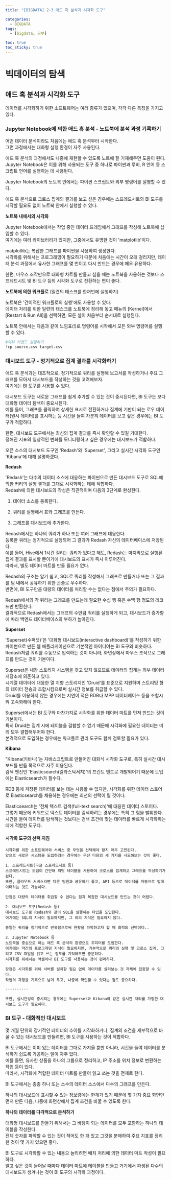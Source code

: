 ```yaml
---
title: "[BIGDATA] 2-3 애드 혹 분석과 시각화 도구"

categories: 
  - BIGDATA
tags:
  - [bigdata, 공부]

toc: true
toc_sticky: true
---
```


# 빅데이터의 탐색

## 애드 혹 분석과 시각화 도구

데이터를 시각화하기 위한 소프트웨어는 여러 종류가 있으며, 각각 다른 특징을 가지고 있다.


### Jupyter Notebook에 의한 애드 혹 분석 - 노트북에 분석 과정 기록하기

어떤 데이터 분석이라도 처음에는 애드 혹 분석부터 시작한다. <br> 그런 과정에서는 대화형 실행 환경이 자주 사용된다.

애드 혹 분석의 과정에서도 나중에 재현할 수 있도록 노트에 잘 기재해두면 도움이 된다. <br> Jupyter Notebook은 이를 위해 사용되는 도구 중 하나로 파이썬과 루비, R 언어 등 스크립트 언어를 실행하는 데 사용된다.

Jupyter Notebook의 노트북 안에서는 파이썬 스크립트와 외부 명령어를 실행할 수 있다.

애드 혹 분석으로 크로스 집계의 결과를 보고 싶은 경우에는 스프레드시트와 BI 도구를 시작할 필요도 없이 노트북 안에서 실행할 수 있다.

**노트북 내에서의 시각화**

Jupyter Notebook에서는 작업 중인 데이터 프레임에서 그래프를 작성해 노트북에 삽입할 수 있다. <br> 여기에는 여러 라이브러리가 있지만, 그중에서도 유명한 것이 'matplotlib'이다.

matplotlib는 복잡한 그래프를 파이썬을 사용하여 생성한다. <br> 시각화를 위해서는 프로그래밍이 필요하기 때문에 처음에는 시간이 오래 걸리지만, 데이터 분석 과정에서 유사한 그래프를 몇 번이고 다시 만드는 경우에 매우 유용하다.

한편, 마우스 조작만으로 대화형 차트를 만들고 싶을 때는 노트북을 사용하는 것보다 스프레드시트 및 BI 도구 등의 시각화 도구로 전환하는 편이 좋다. 

**노트북에 의한 워크플로** (일련의 태스크를 한꺼번에 실행하기)

노트북은 '간이적인 워크플로의 실행'에도 사용할 수 있다. <br> 데이터 처리를 위한 일련의 태스크를 노트북에 정리해 놓고 메뉴의 [Kernel]에서 [Restart & Run All]을 선택하면, 모든 셀이 처음부터 순서대로 실행된다.

노트북 안에서는 다음과 같이 느낌표(!)로 명령어를 시작해서 모든 외부 명령어를 실행할 수 있다.

```python
#외부 커맨드 실행하기
!cp source.csv target.csv
```


### 대시보드 도구 - 정기적으로 집계 결과를 시각화하기

애드 혹 분석과는 대조적으로, 정기적으로 쿼리를 실행해 보고서를 작성하거나 주요 그래프를 모아서 대시보드를 작성하는 것을 고려해보자. <br> 여기에는 BI 도구를 사용할 수 있다.

대시보드 도구는 새로운 그래프를 쉽게 추가할 수 있는 것이 중시된다면, BI 도구는 보다 대화형 데이터 탐색이 중요시된다. <br> 예를 들어, 그래프를 클릭하여 상세한 표시로 전환하거나 집계에 기반이 되는 로우 데이터(원시 데이터)를 표시하는 등 시간을 들여 차분히 데이터를 보고 싶은 경우에는 BI 도구가 적합하다.

한편, 대시보드 도구에서는 최신의 집계 결과를 즉시 확인할 수 있길 기대한다. <br> 정해진 지표의 일상적인 변화를 모니터링하고 싶은 경우에는 대시보드가 적합하다.


오픈 소스의 대시보드 도구인 'Redash'와 'Superset', 그리고 실시간 시각화 도구인 'Kibana'에 대해 설명하겠다.


**Redash**

'Redash'는 다수의 데이터 소스에 대응하는 파이썬으로 만든 대시보드 도구로 SQL에 의한 커리의 실행 결과를 그대로 시각화하는 데에 적합하다. <br> Redash에 의한 대시보드의 작성은 직관적이며 다음의 3단계로 완성한다.

1. 데이터 소스를 등록한다.

2. 쿼리를 실행해서 표와 그래프를 만든다.

3. 그래프를 대시보드에 추가한다.


Redash에서는 하나의 쿼리가 하나 또는 여러 그래프에 대응한다. <br> 등록한 쿼리는 정기적으로 실행되어 그 결과가 Redash 자신의 데이터베이스에 저장된다. <br> 예를 들어, Hive에서 1시간 걸리는 쿼리가 있다고 해도, Redash는 마지막으로 실행된 집계 결과를 표시할 뿐이기에 대시보드의 표시가 즉시 이루어진다. <br> 따라서, 별도 데이터 마트를 만들 필요가 없다.

Redash의 구조는 알기 쉽고, SQL로 쿼리를 작성해서 그래프로 만들거나 또는 그 결과를 팀 내에서 공유하기 위한 콘솔로 우수하다. <br> 반면에, BI 도구만큼 대량의 데이터를 처리할 수는 없다는 점에서 주의가 필요하다.

Redash에서의 각 쿼리는 그래프를 만드는데 필요한 수십 행 혹은 수백 행 정도의 레코드만 반환한다. <br> 결과적으로 Redash에서는 그래프의 수만큼 쿼리를 실행하게 되고, 대시보드가 증가함에 따라 백엔드 데이터베이스의 부하가 높아진다.


**Superset**

'Superset(수퍼셋)'은 '대화형 대시보드(interactive dashboard)'를 작성하기 위한 파이썬으로 만든 웹 애플리케이션으로 기본적인 아이디어는 BI 도구와 비슷하다. <br> Redash처럼 쿼리를 수동으로 입력하는 것이 아니라, 화면상에서 마우스 조작으로 그래프를 만드는 것이 기본이다.

Superset은 내장 스토리지 시스템을 갖고 있지 않으므로 데이터의 집계는 외부 데이터 저장소에 의존하고 있다. <br> 시계열 데이터에 대응한 열 지향 스토리지인 'Druid'를 표준으로 지원하며 스트리밍 형의 데이터 전송과 조합시킴으로써 실시간 정보를 취급할 수 있다. <br> Druid를 이용하지 않는 경우에는 지연이 적은 RDB나 MPP 데이터베이스 등을 조합시켜 고속화해야 한다.

Superset에서는 BI 도구와 마찬가지로 시각화를 위한 데이터 마트를 먼저 만드는 것이 기본이다. <br> 특히 Druid는 집계 시에 테이블을 결합할 수 없기 때문에 시각화에 필요한 데이터는 미리 모두 결합해두어야 한다. <br> 본격적으로 도입하는 경우에는 워크플로 관리 도구도 함께 검토할 필요가 있다.


**Kibana**

"Kibana(키바나)'는 자바스크립트로 만들어진 대화식 시각화 도구로, 특히 실시간 대시보드를 만들 목적으로 자주 이용된다. <br> 검색 엔진인 'Elasticsearch(엘라스틱서치)'의 프런트 엔드로 개발되어기 때문에 도입에는 Elasticsearch가 필수다.

RDB 등에 저장된 데이터를 보는 데는 사용할 수 없지만, 시각화를 위한 데이터 스토어로 Elasticsearch를 채용하는 경우에는 최선의 선택이 될 것이다.

Elasticsearch는 '전체 텍스트 검색(full-text search)'에 대응한 데이터 스토어다. <br> 그렇기 때문에 키워드로 텍스트 데이터를 검색하려는 경우에는 특히 그 힘을 발휘한다. <br> 시간을 들여 데이터를 탐색하는 것보다는 검색 조건에 맞는 데이터를 빠르게 시각화하는 데에 적합한 도구다.

#### 시각화 도구의 선택 지침
    시각화를 위한 소프트웨어와 서비스 중 무엇을 선택해야 할지 매우 고민된다.
    앞으로 새로운 시스템을 도입하려는 경우에는 우선 다음의 세 가지를 시도해보는 것이 좋다.

    1. 스프레드시트(구글 스프레드시트 등)
    스프레드시트는 도입이 간단해 피벗 테이블을 사용하여 크로스를 집계하고 그래프를 작성하기가 쉽다.
    또한, 클라우드 서비스라면 다른 팀원과 공유하기 좋고, API 등으로 데이터를 자동으로 업데이터하는 것도 가능하다.

    단점은 대량의 데이터를 취급할 수 없다는 점과 복잡한 대시보드를 만드는 것이 어렵다.

    2. 대시보드 도구(Redash 등)
    대시보드 도구로 Redash와 같이 SQL을 실행하는 타입을 도입한다.
    여기에는 SQL의 지식이 필요하지만, 그 외의 지식은 필요하지 않다.

    동일한 쿼리를 정기적으로 반복함으로써 현황을 파악하고자 할 때 최적의 선택이다..

    3. Jupyter Notebook 등
    노트북을 중심으로 하는 애드 혹 분석의 환경으로 주피터를 도입한다.
    여기에는 약간의 프로그래밍 지식이 필요하지만, 기본적으로 쿼리의 실행 및 크로스 집계, 그리고 CSV 파일을 읽고 쓰는 정도를 기억해두면 충분하다.
    시각화를 위해서는 액셀이나 BI 도구를 사용하는 것이 편리하다.

    장점은 시각화를 위해 서버를 설치할 필요 없이 데이터를 살펴보는 것 자체에 집중할 수 있다.
    작업의 과정을 기록으로 남겨 두고, 나중에 확인할 수 있다는 점도 중요하다.

    ----------

    또한, 실시간성이 중시되는 경우에는 Superset과 Kibana와 같은 실시간 처리를 가정한 대시보드 도구가 필요하다.




### BI 도구 - 대화적인 대시보드

몇 개월 단위의 장기적인 데이터의 추이를 시각화하거나, 집계의 조건을 세부적으로 바꿀 수 있는 대시보드를 만들려면, BI 도구를 사용하는 것이 적합하다.

BI 도구에서는 이미 있는 데이터를 그대로 가져올 뿐만 아니라, 시간을 들여 데이터를 분석하기 쉽도록 가공하는 일이 자주 있다. <br> 예를 들면, 유사한 상품을 하나의 그룹으로 정리하고, IP 주소를 위치 정보로 변환하는 작업 등이 있다. <br> 따라서, 시각화에 적합한 데이터 마트를 만들어 읽고 쓰는 것을 전제로 한다.

BI 도구에서는 종종 하나 또는 소수의 데이터 소스에서 다수의 그래프를 만든다.

하나의 대시보드에 표시할 수 있는 정보량에는 한계가 있기 때문에 몇 가지 중요 화면만 먼저 만든 다음, 나중에 화면상에서 집계 조건을 바꿀 수 있도록 한다.


**하나의 데이터를 다각적으로 분석하기**

대화형 대시보드를 만들기 위해서는 그 바탕이 되는 데이터를 모두 포함하는 하나의 테이블을 작성한다. <br> 전체 숫자를 파악할 수 있는 것이 적어도 한 개 있고 그것을 분해하여 주요 지표를 정리한 것이 몇 가지 있으면 좋다.

BI 도구로 시각화할 수 있는 내용으 늘리려면 배치 처리에 의한 데이터 마트 작성이 필요하다. <br> 알고 싶은 것이 늘어날 때마다 데이터 마트에 테이블을 만들고 거기에서 파생된 다수의 대시보드가 생겨나는 것이 BI 도구의 시각화 과정이다.
